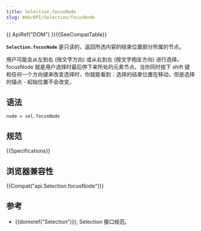 ```yaml
---
title: Selection.focusNode
slug: Web/API/Selection/focusNode
---
```

{{ ApiRef("DOM") }}{{SeeCompatTable}}

**`Selection.focusNode`** 是只读的，返回所选内容的结束位置部分所属的节点。

用户可能会从左到右 (按文字方向) 或从右到左 (按文字相反方向) 进行选择。focusNode 就是用户选择时最后停下来所处的元素节点。当你同时按下 shift 键和任何一个方向键来改变选择时，你就能看到：选择的结束位置在移动，但是选择的锚点 - 起始位置不会改变。

## 语法

```plain
node = sel.focusNode
```

## 规范

{{Specifications}}

## 浏览器兼容性

{{Compat("api.Selection.focusNode")}}

## 参考

- {{domxref("Selection")}}, Selection 接口规范。
